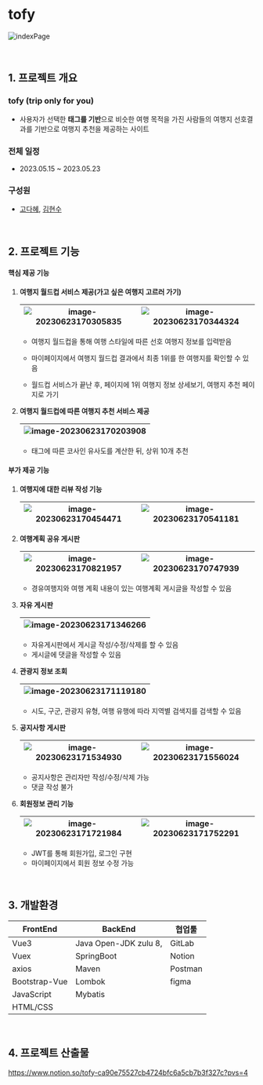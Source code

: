 # tofy
![indexPage](https://github.com/KodaHye/tofy/assets/72763127/0c0eba1f-5886-45a8-aed2-325d14ba87f3)

<br>


## 1. 프로젝트 개요

### tofy (trip only for you)

* 사용자가 선택한 **태그를 기반**으로 비슷한 여행 목적을 가진 사람들의 여행지 선호결과를 기반으로 여행지 추천을 제공하는 사이트



### 전체 일정

* 2023.05.15 ~ 2023.05.23


### 구성원

* <a href ="https://github.com/KodaHye">고다혜</a>, <a href="https://github.com/footdev">김현수</a>

<br>

## 2. 프로젝트 기능

#### 핵심 제공 기능

1. **여행지 월드컵 서비스 제공(가고 싶은 여행지 고르러 가기)**

   | ![image-20230623170305835](https://github.com/KodaHye/tofy/assets/72763127/56d90e8a-c7a5-4ec9-8484-c77e4d276d55) | ![image-20230623170344324](https://github.com/KodaHye/tofy/assets/72763127/ee07a4b5-0b83-4e6d-8e7a-c8ee11edb7b4) |
   | ------------------------------------------------------------ | ------------------------------------------------------------ |

   - 여행지 월드컵을 통해 여행 스타일에 따른 선호 여행지 정보를 입력받음

   - 마이페이지에서 여행지 월드컵 결과에서 최종 1위를 한 여행지를 확인할 수 있음

   - 월드컵 서비스가 끝난 후, 페이지에 1위 여행지 정보 상세보기, 여행지 추천 페이지로 가기

2. **여행지 월드컵에 따른 여행지 추천 서비스 제공**

   | ![image-20230623170203908](https://github.com/KodaHye/tofy/assets/72763127/52ff8659-6731-4a6b-8c27-64179efe1d56) |
   | ------------------------------------------------------------ |

   - 태그에 따른 코사인 유사도를 계산한 뒤, 상위 10개 추천



#### 부가 제공 기능

1. **여행지에 대한 리뷰 작성 기능**

   |![image-20230623170454471](https://github.com/KodaHye/tofy/assets/72763127/0b492bb9-0645-4a5d-aead-bd410fed6fbf) |![image-20230623170541181](https://github.com/KodaHye/tofy/assets/72763127/f9c7b827-fd82-4be6-a72f-bc2a31b52e25) |
   | ------------------------------------------------------------ | ------------------------------------------------------------ |

   

2. **여행계획 공유 게시판**

   | ![image-20230623170821957](https://github.com/KodaHye/tofy/assets/72763127/e621e9d9-c1cd-4a01-8c5d-852418afc5d3) | ![image-20230623170747939](https://github.com/KodaHye/tofy/assets/72763127/3245e92e-19ef-4495-be9a-99070f1f7fab) |
   | ------------------------------------------------------------ | ------------------------------------------------------------ |

   * 경유여행지와 여행 계획 내용이 있는 여행계획 게시글을  작성할 수 있음

     

3. **자유 게시판**

   | ![image-20230623171346266](https://github.com/KodaHye/tofy/assets/72763127/445901dc-ee74-4e9a-b9e8-aa4b80b7c0ac) |
   | ------------------------------------------------------------ |

   * 자유게시판에서 게시글 작성/수정/삭제를 할 수 있음
   * 게시글에 댓글을 작성할 수 있음

   

4. **관광지 정보 조회**

   | ![image-20230623171119180](https://github.com/KodaHye/tofy/assets/72763127/310ad783-5017-445d-be04-f891cfd9f8d7) |
   | ------------------------------------------------------------ |

   * 시도, 구군, 관광지 유형, 여행 유행에 따라 지역별 검색지를 검색할 수 있음



5. **공지사항 게시판**

   | ![image-20230623171534930](https://github.com/KodaHye/tofy/assets/72763127/33f0aabd-0d07-47ba-a08e-bccab00b8196) | ![image-20230623171556024](https://github.com/KodaHye/tofy/assets/72763127/3af876e3-93a7-49b8-8c45-b2a5a218aa94)|
   | ------------------------------------------------------------ | ------------------------------------------------------------ |

   * 공지사항은 관리자만 작성/수정/삭제 가능
   * 댓글 작성 불가

   

6. **회원정보 관리 기능**

   | ![image-20230623171721984](https://github.com/KodaHye/tofy/assets/72763127/f385f8f7-bf58-4d7b-a0c9-b389395b9770) | ![image-20230623171752291](https://github.com/KodaHye/tofy/assets/72763127/6ba7280c-fcd0-425c-bad8-35e0235a679b) |
   | ------------------------------------------------------------ | ------------------------------------------------------------ |

   

   * JWT를 통해 회원가입, 로그인 구현
   * 마이페이지에서 회원 정보 수정 가능

<br>

## 3. 개발환경

| FrontEnd      | BackEnd               | 협업툴  |
| ------------- | --------------------- | ------- |
| Vue3          | Java Open-JDK zulu 8, | GitLab  |
| Vuex          | SpringBoot            | Notion  |
| axios         | Maven                 | Postman |
| Bootstrap-Vue | Lombok                | figma   |
| JavaScript    | Mybatis               |         |
| HTML/CSS      |                       |         |

<br>

## 4. 프로젝트 산출물

https://www.notion.so/tofy-ca90e75527cb4724bfc6a5cb7b3f327c?pvs=4
